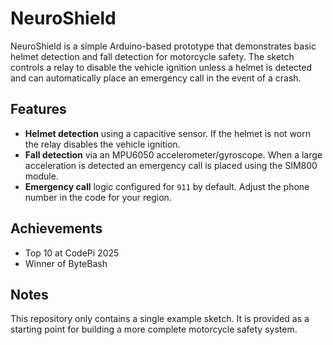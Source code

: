 # NeuroShield

NeuroShield is a simple Arduino-based prototype that demonstrates basic helmet detection and fall detection for motorcycle safety. The sketch controls a relay to disable the vehicle ignition unless a helmet is detected and can automatically place an emergency call in the event of a crash.

## Features

- **Helmet detection** using a capacitive sensor. If the helmet is not worn the relay disables the vehicle ignition.
- **Fall detection** via an MPU6050 accelerometer/gyroscope. When a large acceleration is detected an emergency call is placed using the SIM800 module.
- **Emergency call** logic configured for `911` by default. Adjust the phone number in the code for your region.

## Achievements

- Top 10 at CodePi 2025
- Winner of ByteBash


## Notes

This repository only contains a single example sketch. It is provided as a starting point for building a more complete motorcycle safety system.
